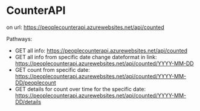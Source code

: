 # CounterAPI

on url: https://peoplecounterapi.azurewebsites.net/api/counted

Pathways:
- GET all info: https://peoplecounterapi.azurewebsites.net/api/counted
- GET all info from specific date 
change dateformat in link:  https://peoplecounterapi.azurewebsites.net/api/counted/YYYY-MM-DD
- GET count from specific date:  https://peoplecounterapi.azurewebsites.net/api/counted/YYYY-MM-DD/peoplecount
- GET details for count 
over time for the specific date: https://peoplecounterapi.azurewebsites.net/api/counted/YYYY-MM-DD/details
